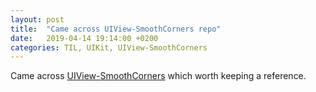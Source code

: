 ```yaml
---
layout: post
title:  "Came across UIView-SmoothCorners repo"
date:   2019-04-14 19:14:00 +0200
categories: TIL, UIKit, UIView-SmoothCorners
---
```

Came across [UIView-SmoothCorners](https://github.com/lapfelix/UIView-SmoothCorners) which worth keeping a reference.

